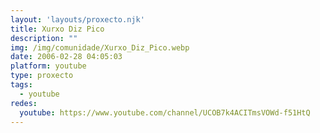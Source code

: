 ```yaml
---
layout: 'layouts/proxecto.njk'
title: Xurxo Diz Pico
description: ""
img: /img/comunidade/Xurxo_Diz_Pico.webp
date: 2006-02-28 04:05:03
platform: youtube
type: proxecto
tags:
  - youtube
redes:
  youtube: https://www.youtube.com/channel/UCOB7k4ACITmsVOWd-f51HtQ
---
```


